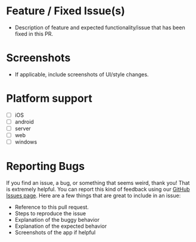 # Feature / Fixed Issue(s)
- Description of feature and expected functionality/issue that has been fixed in this PR.

# Screenshots
- If applicable, include screenshots of UI/style changes.

# Platform support
- [ ] iOS
- [ ] android
- [ ] server
- [ ] web
- [ ] windows

# Reporting Bugs
If you find an issue, a bug, or something that seems weird, thank you! That is extremely helpful. You can report this kind of feedback using our [GitHub Issues page](https://github.com/NewSpring/Rock-Native/issues). Here are a few things that are great to include in an issue:

- Reference to this pull request.
- Steps to reproduce the issue
- Explanation of the buggy behavior
- Explanation of the expected behavior
- Screenshots of the app if helpful
